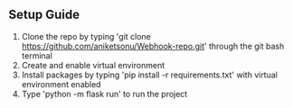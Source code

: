 ## Setup Guide
1. Clone the repo by typing 'git clone https://github.com/aniketsonu/Webhook-repo.git' through the git bash terminal
2. Create and enable virtual environment
3. Install packages by typing 'pip install -r requirements.txt' with virtual environment enabled
4. Type 'python -m flask run' to run the project